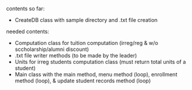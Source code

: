 contents so far:
- CreateDB class with sample directory and .txt file creation


needed contents:
- Computation class for tuition computation (irreg/reg & w/o sccholarship/alumni discount)
- .txt file writer methods (to be made by the leader)
- Units for irreg students computation class (must return total units of a student)
- Main class with the main method, menu method (loop), enrollment method (loop), & update student records method (loop)
